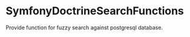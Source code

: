 SymfonyDoctrineSearchFunctions
==============================

Provide function for fuzzy search against postgresql database.
